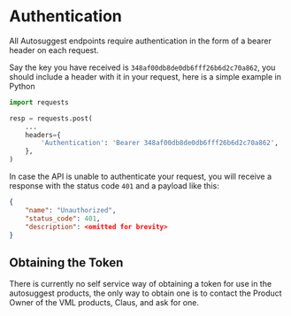 Authentication
==============

All Autosuggest endpoints require authentication in the form of a bearer header on each request.

Say the key you have received is `348af00db8de0db6fff26b6d2c70a862`, you should include a header with it in your request, here is a simple example in Python

```python
import requests

resp = requests.post(
    ...
    headers={
        'Authentication': 'Bearer 348af00db8de0db6fff26b6d2c70a862',
    },
)
```

In case the API is unable to authenticate your request, you will receive a response with the status code `401` and a payload like this:

```json
{
    "name": "Unauthorized",
    "status_code": 401,
    "description": <omitted for brevity>
}
```

Obtaining the Token
-------------------

There is currently no self service way of obtaining a token for use in the autosuggest products, the only way to obtain one is to contact the Product Owner of the VML products, Claus, and ask for one.
